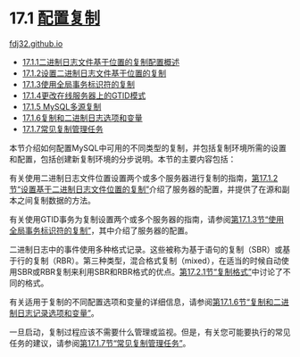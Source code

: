 17.1 [配置复制](https://dev.mysql.com/doc/refman/8.0/en/replication-configuration.html)
===
[fdj32.github.io](https://fdj32.github.io)  
- [17.1.1二进制日志文件基于位置的复制配置概述](https://github.com/fdj32/fdj32.github.io/blob/master/blog/2021-05-18.mysql-17.1.1-binlog-replication-configuration-overview.md)
- [17.1.2设置二进制日志文件基于位置的复制](https://github.com/fdj32/fdj32.github.io/blob/master/blog/2021-05-18.mysql-17.1.2-replication-howto.md)
- [17.1.3使用全局事务标识符的复制](https://dev.mysql.com/doc/refman/8.0/en/replication-gtids.html)
- [17.1.4更改在线服务器上的GTID模式](https://dev.mysql.com/doc/refman/8.0/en/replication-mode-change-online.html)
- [17.1.5 MySQL多源复制](https://dev.mysql.com/doc/refman/8.0/en/replication-multi-source.html)
- [17.1.6复制和二进制日志选项和变量](https://dev.mysql.com/doc/refman/8.0/en/replication-options.html)
- [17.1.7常见复制管理任务](https://dev.mysql.com/doc/refman/8.0/en/replication-administration.html)

本节介绍如何配置MySQL中可用的不同类型的复制，并包括复制环境所需的设置和配置，包括创建新复制环境的分步说明。本节的主要内容包括：

有关使用二进制日志文件位置设置两个或多个服务器进行复制的指南，[第17.1.2节“设置基于二进制日志文件位置的复制”](https://dev.mysql.com/doc/refman/8.0/en/replication-howto.html)介绍了服务器的配置，并提供了在源和副本之间复制数据的方法。

有关使用GTID事务为复制设置两个或多个服务器的指南，请参阅[第17.1.3节“使用全局事务标识符的复制”](https://dev.mysql.com/doc/refman/8.0/en/replication-gtids.html)，其中介绍了服务器的配置。

二进制日志中的事件使用多种格式记录。这些被称为基于语句的复制（SBR）或基于行的复制（RBR）。第三种类型，混合格式复制（mixed），在适当的时候自动使用SBR或RBR复制来利用SBR和RBR格式的优点。[第17.2.1节“复制格式”](https://dev.mysql.com/doc/refman/8.0/en/replication-formats.html)中讨论了不同的格式。

有关适用于复制的不同配置选项和变量的详细信息，请参阅[第17.1.6节“复制和二进制日志记录选项和变量”](https://dev.mysql.com/doc/refman/8.0/en/replication-options.html)。

一旦启动，复制过程应该不需要什么管理或监视。但是，有关您可能要执行的常见任务的建议，请参阅[第17.1.7节“常见复制管理任务”](https://dev.mysql.com/doc/refman/8.0/en/replication-administration.html)。